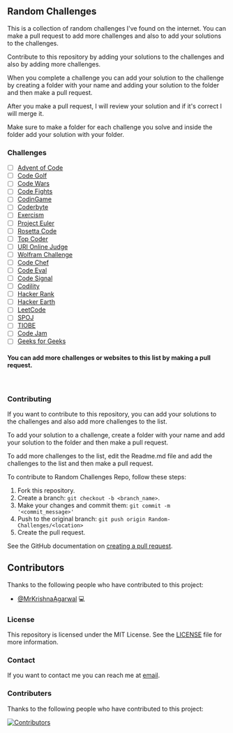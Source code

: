 ## Random Challenges

This is a collection of random challenges I've found on the internet. You can make a pull request to add more challenges and also to add your solutions to the challenges.

Contribute to this repository by adding your solutions to the challenges and also by adding more challenges.

When you complete a challenge you can add your solution to the challenge by creating a folder with your name and adding your solution to the folder and then make a pull request.

After you make a pull request, I will review your solution and if it's correct I will merge it.

Make sure to make a folder for each challenge you solve and inside the folder add your solution with your folder.

### Challenges

- [ ] [Advent of Code](https://adventofcode.com/)
- [ ] [Code Golf](https://codegolf.stackexchange.com/)
- [ ] [Code Wars](https://www.codewars.com/)
- [ ] [Code Fights](https://codefights.com/)
- [ ] [CodinGame](https://www.codingame.com/)
- [ ] [Coderbyte](https://coderbyte.com/)
- [ ] [Exercism](http://exercism.io/)
- [ ] [Project Euler](https://projecteuler.net/)
- [ ] [Rosetta Code](http://rosettacode.org/)
- [ ] [Top Coder](https://www.topcoder.com/)
- [ ] [URI Online Judge](https://www.urionlinejudge.com.br/judge/en/login)
- [ ] [Wolfram Challenge](https://www.wolfram.com/challenge/)
- [ ] [Code Chef](https://www.codechef.com/)
- [ ] [Code Eval](https://www.codeeval.com/)
- [ ] [Code Signal](https://codesignal.com/)
- [ ] [Codility](https://codility.com/)
- [ ] [Hacker Rank](https://www.hackerrank.com/)
- [ ] [Hacker Earth](https://www.hackerearth.com/)
- [ ] [LeetCode](https://leetcode.com/)
- [ ] [SPOJ](https://www.spoj.com/)
- [ ] [TIOBE](https://www.tiobe.com/tiobe-index/)
- [ ] [Code Jam](https://code.google.com/codejam/)
- [ ] [Geeks for Geeks](https://www.geeksforgeeks.org/)

<h4> You can add more challenges or websites to this list by making a pull request. </h4>

<br>

### Contributing

If you want to contribute to this repository, you can add your solutions to the challenges and also add more challenges to the list.

To add your solution to a challenge, create a folder with your name and add your solution to the folder and then make a pull request.

To add more challenges to the list, edit the Readme.md file and add the challenges to the list and then make a pull request.

To contribute to Random Challenges Repo, follow these steps:

1. Fork this repository.
2. Create a branch: `git checkout -b <branch_name>`.
3. Make your changes and commit them: `git commit -m '<commit_message>'`
4. Push to the original branch:
   `git push origin Random-Challenges/<location>`
5. Create the pull request.

See the GitHub documentation on
[creating a pull request](https://help.github.com/en/github/collaborating-with-issues-and-pull-requests/creating-a-pull-request).

## Contributors

Thanks to the following people who have contributed to this project:

- [@MrKrishnaAgarwal](https://github.com/MrKrishnaAgarwal) 💻

### License

This repository is licensed under the MIT License. See the [LICENSE](/LICENSE) file for more information.

### Contact

If you want to contact me you can reach me at [email](mailto:dmkrishna.agarwal@gmail.com).

### Contributers
 
Thanks to the following people who have contributed to this project:

[![Contributors](https://contrib.rocks/image?repo=MrKrishnaAgarwal/Random-Challenges)](https://github.com/MrKrishnaAgarwal/Random-Challenges/graphs/contributors)
